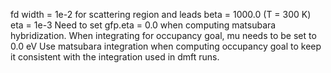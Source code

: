 fd width = 1e-2 for scattering region and leads
beta = 1000.0 (T = 300 K)
eta = 1e-3
Need to set gfp.eta = 0.0 when computing matsubara hybridization.
When integrating for occupancy goal, mu needs to be set to 0.0 eV
Use matsubara integration when computing occupancy goal to keep it consistent with the integration used in dmft runs.
